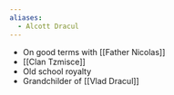 ```yaml
---
aliases:
  - Alcott Dracul
---
```

- On good terms with [[Father Nicolas]]
- [[Clan Tzmisce]]
- Old school royalty
- Grandchilder of [[Vlad Dracul]]